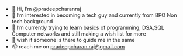 - 👋 Hi, I’m @pradeepcharanraj
- 👀 I’m interested in becoming a tech guy and currently from BPO 
      Non tech background
- 🌱 I’m currently trying to learn basics of programming, DSA,SQL
     Computer networks and still making a wish list for more
- 💞️ wish if someone is there to guide me in the same
- 📫 reach me on pradeepcharan.raj@gmail.com

<!---
pradeepcharanraj/pradeepcharanraj is a ✨ special ✨ repository because its `README.md` (this file) appears on your GitHub profile.
You can click the Preview link to take a look at your changes.
--->

